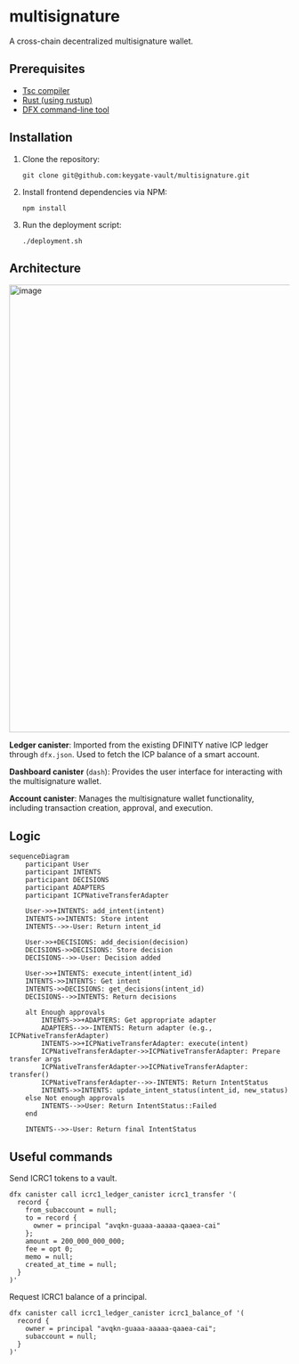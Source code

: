 # multisignature
A cross-chain decentralized multisignature wallet.

## Prerequisites
* [Tsc compiler](https://www.typescriptlang.org/download/) 
* [Rust (using rustup)](https://www.rust-lang.org/tools/install)
* [DFX command-line tool](https://internetcomputer.org/docs/current/developer-docs/getting-started/install/#installing-dfx-via-dfxvm)

## Installation
1. Clone the repository:
   ```
   git clone git@github.com:keygate-vault/multisignature.git
   ```
2. Install frontend dependencies via NPM:
   ```
   npm install
   ```
3. Run the deployment script:
   ```
   ./deployment.sh
   ```

## Architecture
<img width="804" alt="image" src="https://github.com/user-attachments/assets/66a939de-133a-4c2f-a1d8-290101df6c80">

**Ledger canister**: Imported from the existing DFINITY native ICP ledger through `dfx.json`. Used to fetch the ICP balance of a smart account.

**Dashboard canister** (`dash`): Provides the user interface for interacting with the multisignature wallet.

**Account canister**: Manages the multisignature wallet functionality, including transaction creation, approval, and execution.

## Logic
```mermaid
sequenceDiagram
    participant User
    participant INTENTS
    participant DECISIONS
    participant ADAPTERS
    participant ICPNativeTransferAdapter

    User->>+INTENTS: add_intent(intent)
    INTENTS->>INTENTS: Store intent
    INTENTS-->>-User: Return intent_id

    User->>+DECISIONS: add_decision(decision)
    DECISIONS->>DECISIONS: Store decision
    DECISIONS-->>-User: Decision added

    User->>+INTENTS: execute_intent(intent_id)
    INTENTS->>INTENTS: Get intent
    INTENTS->>DECISIONS: get_decisions(intent_id)
    DECISIONS-->>INTENTS: Return decisions

    alt Enough approvals
        INTENTS->>+ADAPTERS: Get appropriate adapter
        ADAPTERS-->>-INTENTS: Return adapter (e.g., ICPNativeTransferAdapter)
        INTENTS->>+ICPNativeTransferAdapter: execute(intent)
        ICPNativeTransferAdapter->>ICPNativeTransferAdapter: Prepare transfer args
        ICPNativeTransferAdapter->>ICPNativeTransferAdapter: transfer()
        ICPNativeTransferAdapter-->>-INTENTS: Return IntentStatus
        INTENTS->>INTENTS: update_intent_status(intent_id, new_status)
    else Not enough approvals
        INTENTS-->>User: Return IntentStatus::Failed
    end

    INTENTS-->>-User: Return final IntentStatus
```

## Useful commands

Send ICRC1 tokens to a vault.
```
dfx canister call icrc1_ledger_canister icrc1_transfer '(
  record {
    from_subaccount = null;
    to = record {
      owner = principal "avqkn-guaaa-aaaaa-qaaea-cai"
    };
    amount = 200_000_000_000;
    fee = opt 0;        
    memo = null;
    created_at_time = null;
  }
)'
```

Request ICRC1 balance of a principal.
```
dfx canister call icrc1_ledger_canister icrc1_balance_of '(
  record {
    owner = principal "avqkn-guaaa-aaaaa-qaaea-cai";
    subaccount = null;
  }
)'
```

